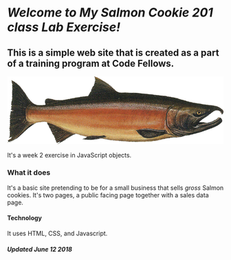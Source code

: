 # *Welcome to My Salmon Cookie 201 class Lab Exercise!*

## This is a simple web site that is created as a part of a training program at Code Fellows.
![alt text](https://github.com/Hoffit/cookie-stand/blob/master/img/salmon.png)

It's a week 2 exercise in JavaScript objects.

### What it does
It's a basic site pretending to be for a small business that sells *gross* Salmon cookies. It's two pages, a public facing page together with a sales data page.

#### Technology
It uses HTML, CSS, and Javascript.

##### Updated June 12 2018
